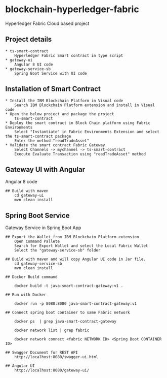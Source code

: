 # blockchain-hyperledger-fabric
Hyperledger Fabric Cloud based project 

## Project details
    * ts-smart-contract 
        Hyperledger Fabric Smart contract in type script
    * gateway-ui
        Angular 8 UI code 
    * gateway-service-sb
        Spring Boot Service with UI code 

## Installation of Smart Contract
    * Install the IBM Blockchain Platform in Visual code
        Search IBM Blockchain Platform extension and install in Visual code
    * Open the below project and package the project 
        ts-smart-contract 
    * Deploy the smart contract in Block Chain platform using Fabric Environments
        Select "Instantiate" in Fabric Environments Extension and select the ts-smart-contract package
        Enter the method "readTradeAsset"
    * Validate the smart contract Fabric Gateway 
        Select Channels -> mychannel -> ts-smart-contract 
        Execute Evaluate Transaction using "readTradeAsset" method

## Gateway UI with Angular 
Angular 8 code 

    ## Build with maven
        cd gateway-ui
        mvn clean install

## Spring Boot Service
Gateway Service in Spring Boot App

    ## Export the Wallet from IBM Blockchain Platform extension
        Open Command Pallete 
        Search for Export Wallet and select the Local Fabric Wallet
        Select the "gateway-service-sb" folder

    ## Build with maven and will copy Angular UI code in Jar file.
        cd gateway-service-sb
        mvn clean install

    ## Docker Build command

        docker build -t java-smart-contract-gateway:v1 .

    ## Run with Docker

        docker run -p 8080:8080 java-smart-contract-gateway:v1

    ## Connect spring boot container to same Fabric network 
    
        docker ps  | grep java-smart-contract-gateway

        docker network list | grep fabric

        docker network connect <fabric NETWORK ID> <Spring Boot CONTAINER ID>

    ## Swagger Document for REST API
        http://localhost:8080/swagger-ui.html

    ## Angular UI 
        http://localhost:8080/gateway-ui/    

